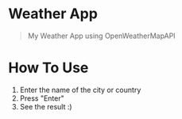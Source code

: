 # Weather App
> My Weather App using OpenWeatherMapAPI

# How To Use
1. Enter the name of the city or country
2. Press "Enter"
3. See the result :)

